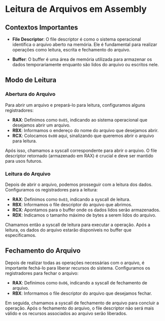 # Leitura de Arquivos em Assembly

## Contextos Importantes

- **File Descriptor**: O file descriptor é como o sistema operacional identifica o arquivo aberto na memória. Ele é fundamental para realizar operações como leitura, escrita e fechamento do arquivo.

- **Buffer**: O buffer é uma área de memória utilizada para armazenar os dados temporariamente enquanto são lidos do arquivo ou escritos nele.

## Modo de Leitura

### Abertura do Arquivo

Para abrir um arquivo e prepará-lo para leitura, configuramos alguns registradores:

- **RAX**: Definimos como `0x05`, indicando ao sistema operacional que desejamos abrir um arquivo.
- **RBX**: Informamos o endereço do nome do arquivo que desejamos abrir.
- **RCX**: Colocamos `0x00` aqui, sinalizando que queremos abrir o arquivo para leitura.

Após isso, chamamos a syscall correspondente para abrir o arquivo. O file descriptor retornado (armazenado em RAX) é crucial e deve ser mantido para usos futuros.

### Leitura do Arquivo

Depois de abrir o arquivo, podemos prosseguir com a leitura dos dados. Configuramos os registradores para a leitura:

- **RAX**: Definimos como `0x03`, indicando a syscall de leitura.
- **RBX**: Informamos o file descriptor do arquivo que abrimos.
- **RCX**: Apontamos para o buffer onde os dados lidos serão armazenados.
- **RDX**: Indicamos o tamanho máximo de bytes a serem lidos do arquivo.

Chamamos então a syscall de leitura para executar a operação. Após a leitura, os dados do arquivo estarão disponíveis no buffer que especificamos.

## Fechamento do Arquivo

Depois de realizar todas as operações necessárias com o arquivo, é importante fechá-lo para liberar recursos do sistema. Configuramos os registradores para fechar o arquivo:

- **RAX**: Definimos como `0x06`, indicando a syscall de fechamento de arquivo.
- **RBX**: Informamos o file descriptor do arquivo que desejamos fechar.

Em seguida, chamamos a syscall de fechamento de arquivo para concluir a operação. Após o fechamento do arquivo, o file descriptor não será mais válido e os recursos associados ao arquivo serão liberados.